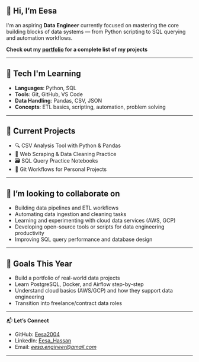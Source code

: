 ## 👋 Hi, I’m Eesa

I'm an aspiring **Data Engineer** currently focused on mastering the core building blocks of data systems — from Python scripting to SQL querying and automation workflows.

**Check out my [portfolio](https://github.com/Eesa2004/portfolio) for a complete list of my projects**

---

## 🔧 Tech I'm Learning

- **Languages**: Python, SQL  
- **Tools**: Git, GitHub, VS Code  
- **Data Handling**: Pandas, CSV, JSON  
- **Concepts**: ETL basics, scripting, automation, problem solving

---

## 🚧 Current Projects 

- 🔍 CSV Analysis Tool with Python & Pandas  
- 🧼 Web Scraping & Data Cleaning Practice  
- 🗃️ SQL Query Practice Notebooks  
- 📁 Git Workflows for Personal Projects

---

## 👯 I’m looking to collaborate on 

- Building data pipelines and ETL workflows
- Automating data ingestion and cleaning tasks
- Learning and experimenting with cloud data services (AWS, GCP)
- Developing open-source tools or scripts for data engineering productivity
- Improving SQL query performance and database design

---

## 🎯 Goals This Year

- Build a portfolio of real-world data projects  
- Learn PostgreSQL, Docker, and Airflow step-by-step  
- Understand cloud basics (AWS/GCP) and how they support data engineering  
- Transition into freelance/contract data roles

---

📬 **Let’s Connect**  
- GitHub: [Eesa2004](https://github.com/Eesa2004)
- LinkedIn: [Eesa_Hassan](https://www.linkedin.com/in/eesa-hassan/)
- Email: *eesa.engineer@gmail.com*

---
